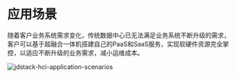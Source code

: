 # 应用场景

随着客户业务系统需求变化，传统数据中心已无法满足业务系统不断升级的需求，客户可以基于超融合一体机搭建自己的PaaS和SaaS服务，实现软硬件资源完全掌控，以适应不断升级的业务需求，减小运维成本。

![jdstack-hci-application-scenarios](https://github.com/jdcloudcom/cn/blob/cn-jdstack-hci/image/JDStack-HCI/jdstack-hci-application-scenarios.png)

